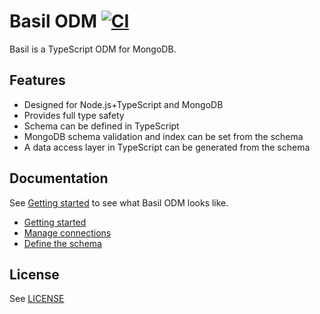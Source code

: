 # Basil ODM [![CI](https://github.com/anatoo/basil-odm/actions/workflows/ci.yaml/badge.svg?branch=main)](https://github.com/anatoo/basil-odm/actions/workflows/ci.yaml)

Basil is a TypeScript ODM for MongoDB.

## Features

 - Designed for Node.js+TypeScript and MongoDB
 - Provides full type safety
 - Schema can be defined in TypeScript
 - MongoDB schema validation and index can be set from the schema
 - A data access layer in TypeScript can be generated from the schema

## Documentation

See [Getting started](./docs/00_getting_started.md) to see what Basil ODM looks like.

 - [Getting started](./docs/00_getting_started.md)
 - [Manage connections](./docs/01_connection.md)
 - [Define the schema](./docs/02_schema.md)

## License

 See [LICENSE](./LICENSE)

